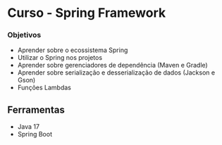 # Curso - Spring Framework

### Objetivos
- Aprender sobre o ecossistema Spring
- Utilizar o Spring nos projetos
- Aprender sobre gerenciadores de dependência (Maven e Gradle)
- Aprender sobre serialização e desserialização de dados (Jackson e Gson)
- Funções Lambdas

## Ferramentas 
- Java 17
- Spring Boot